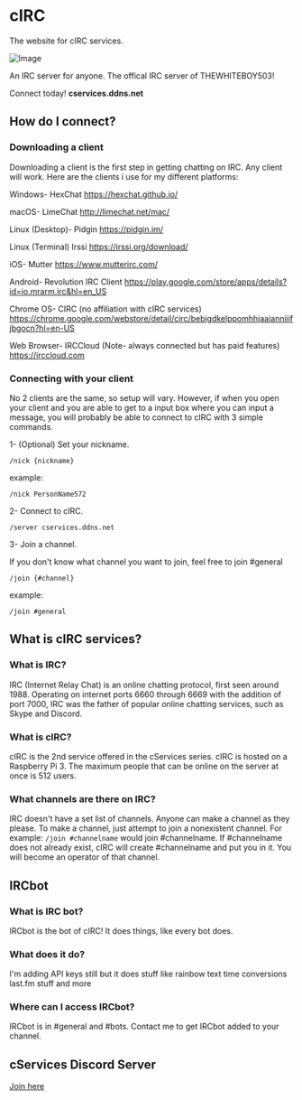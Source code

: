 # cIRC
The website for cIRC services.

 ![Image](https://death.is-for.me/i/c4yi.png)

 An IRC server for anyone.
 The offical IRC server of THEWHITEBOY503!

 Connect today! **cservices.ddns.net**

## How do I connect?

### Downloading a client

Downloading a client is the first step in getting chatting on IRC. Any client will work. Here are the clients i use for my different platforms:

Windows- HexChat https://hexchat.github.io/

macOS- LimeChat http://limechat.net/mac/

Linux (Desktop)- Pidgin https://pidgin.im/

Linux (Terminal) Irssi https://irssi.org/download/

iOS- Mutter https://www.mutterirc.com/

Android- Revolution IRC Client https://play.google.com/store/apps/details?id=io.mrarm.irc&hl=en_US

Chrome OS- CIRC (no affiliation with cIRC services) https://chrome.google.com/webstore/detail/circ/bebigdkelppomhhjaaianniiifjbgocn?hl=en-US

Web Browser- IRCCloud (Note- always connected but has paid features) https://irccloud.com

### Connecting with your client

No 2 clients are the same, so setup will vary. However, if when you open your client and you are able to get to a input box where you can input a message, you will probably be able to connect to cIRC with 3 simple commands.


1- (Optional) Set your nickname.

`
/nick {nickname}
`

example:

`
/nick PersonName572
`


2- Connect to cIRC.

`
/server cservices.ddns.net
`


3- Join a channel.

If you don't know what channel you want to join, feel free to join #general

`
/join {#channel}
`

example:

`
/join #general
`


## What is cIRC services?

### What is IRC?

IRC (Internet Relay Chat) is an online chatting protocol, first seen around 1988. Operating on internet ports 6660 through 6669 with the addition of port 7000, IRC was the father of popular online chatting services, such as Skype and Discord.

### What is cIRC?
cIRC is the 2nd service offered in the cServices series. cIRC is hosted on a Raspberry Pi 3. The maximum people that can be online on the server at once is 512 users.

### What channels are there on IRC?
IRC doesn't have a set list of channels. Anyone can make a channel as they please. To make a channel, just attempt to join a nonexistent channel. For example: `/join #channelname` would join #channelname. If #channelname does not already exist, cIRC will create #channelname and put you in it. You will become an operator of that channel.

## IRCbot

### What is IRC bot?
IRCbot is the bot of cIRC! It does things, like every bot does.

### What does it do?
I'm adding API keys still but it does stuff like rainbow text time conversions last.fm stuff and more

### Where can I access IRCbot?
IRCbot is in #general and #bots. Contact me to get IRCbot added to your channel.

 

## cServices Discord Server
[Join here](https://discord.gg/5BP5UnT)

